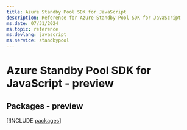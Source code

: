```yaml
---
title: Azure Standby Pool SDK for JavaScript
description: Reference for Azure Standby Pool SDK for JavaScript
ms.date: 07/31/2024
ms.topic: reference
ms.devlang: javascript
ms.service: standbypool
---
```

# Azure Standby Pool SDK for JavaScript - preview
## Packages - preview
[!INCLUDE [packages](standby-pool-index.md)]